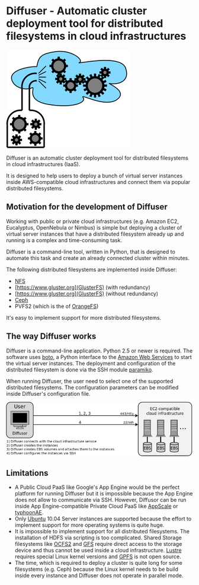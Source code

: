 # Diffuser - Automatic cluster deployment tool for distributed filesystems in cloud infrastructures

![Diffusor logo](images/Diffusor_logo.png)

Diffuser is an automatic cluster deployment tool for distributed filesystems in cloud infrastructures (IaaS).

It is designed to help users to deploy a bunch of virtual server instances inside AWS-compatible cloud infrastructures and connect them via popular distributed filesystems.

## Motivation for the development of Diffuser

Working with public or private cloud infrastructures (e.g. Amazon EC2, Eucalyptus, OpenNebula or Nimbus) is simple but deploying a cluster of virtual server instances that have a distributed filesystem already up and running is a complex and time-consuming task.

Diffuser is a command-line tool, written in Python, that is designed to automate this task and create an already connected cluster within minutes.

The following distributed filesystems are implemented inside Diffuser:

- [NFS](http://nfs.sourceforge.net)
- [https://www.gluster.org](GlusterFS) (with redundancy)
- [https://www.gluster.org](GlusterFS) (without redundancy)
- [Ceph](http://ceph.com)
- PVFS2 (which is the of [OrangeFS](http://www.orangefs.org))

It's easy to implement support for more distributed filesystems.

## The way Diffuser works

Diffuser is a command-line application. Python 2.5 or newer is required. The software uses [boto](https://github.com/boto/boto), a Python interface to the [Amazon Web Services](https://aws.amazon.com) to start the virtual server instances. The deployment and configuration of the distributed filesystem is done via the SSH module [paramiko](https://github.com/paramiko/paramiko).

When running Diffuser, the user need to select one of the supported distributed filesystems. The configuration parameters can be modified inside Diffuser's configuration file.

![Diffusor workflow](images/Diffusor_workflow_englisch.png)

## Limitations

- A Public Cloud PaaS like Google's App Engine would be the perfect platform for running Diffuser but it is impossible because the App Engine does not allow to communicate via SSH. However, Diffusor can be run inside App Engine-compatible Private Cloud PaaS like [AppScale](https://github.com/AppScale/appscale/) or [typhoonAE](https://sites.google.com/site/gaeasaframework/typhoonae).
- Only [Ubuntu](http://www.ubuntu.com) 10.04 Server instances are supported because the effort to implement support for more operating systems is quite huge.
- It is impossible to implement support for all distributed filesystems. The installation of HDFS via scripting is too complicated. Shared Storage filesystems like [OCFS2](https://oss.oracle.com/projects/ocfs2/) and [GFS](http://www.sourceware.org/cluster/gfs/) require direct access to the storage device and thus cannot be used inside a cloud infrastructure. [Lustre](http://lustre.org) requires special Linux kernel versions and [GPFS](http://www.ibm.com/support/knowledgecenter/SSFKCN/gpfs_welcome.html) is not open source.
- The time, which is required to deploy a cluster is quite long for some filesystems (e.g. Ceph) because the Linux kernel needs to be build inside every instance and Diffuser does not operate in parallel mode.
